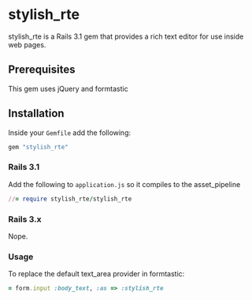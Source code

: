 # stylish_rte

stylish_rte is a Rails 3.1 gem that provides a rich text editor for use inside web pages.

## Prerequisites

This gem uses jQuery and formtastic

## Installation

Inside your `Gemfile` add the following:

````ruby
gem "stylish_rte"
````

### Rails 3.1

Add the following to `application.js` so it compiles to the asset_pipeline

````ruby
//= require stylish_rte/stylish_rte
````

### Rails 3.x

Nope.

### Usage

To replace the default text_area provider in formtastic:

````ruby
= form.input :body_text, :as => :stylish_rte
````
